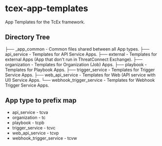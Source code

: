 # tcex-app-templates
App Templates for the TcEx framework.

## Directory Tree

├── _app_common             - Common files shared between all App types.
├── api_service             - Templates for API Service Apps.
├── external                - Templates for external Apps (App that don't run in ThreatConnect Exchange).
├── organization            - Templates for Organization (Job) Apps.
├── playbook                - Templates for Playbook Apps.
├── trigger_service         - Templates for Trigger Service Apps.
├── web_api_service         - Templates for Web (API service with UI) Service Apps.
└── webhook_trigger_service - Templates for Webhook Trigger Service Apps.

## App type to prefix map
* api_service             - tcva
* organization            - tc
* playbook                - tcpb
* trigger_service         - tcvc
* web_api_service         - tcvp
* webhook_trigger_service - tcvw
